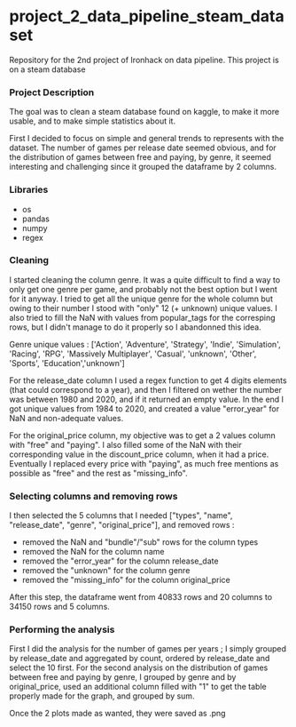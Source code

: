 # project_2_data_pipeline_steam_dataset
Repository for the 2nd project of Ironhack on data pipeline. This project is on a steam database


### Project Description

The goal was to clean a steam database found on kaggle, to make it more usable, and to make simple statistics about it.

First I decided to focus on simple and general trends to represents with the dataset. The number of games per release date seemed obvious, and
for the distribution of games between free and paying, by genre, it seemed interesting and challenging since it grouped the dataframe by 2 columns.

### Libraries

- os
- pandas
- numpy
- regex

### Cleaning

I started cleaning the column genre. It was a quite difficult to find a way to only get one genre per game, and probably not the best option but I
went for it anyway. I tried to get all the unique genre for the whole column but owing to their number I stood with "only" 12 (+ unknown) unique values.
I also tried to fill the NaN with values from popular_tags for the corresping rows, but I didn't manage to do it properly so I abandonned this idea.

Genre unique values : ['Action', 'Adventure', 'Strategy', 'Indie', 'Simulation', 'Racing', 'RPG', 'Massively Multiplayer', 'Casual', 'unknown',
			'Other', 'Sports', 'Education','unknown']

For the release_date column I used a regex function to get 4 digits elements (that could correspond to a year), and then I filtered on wether the number
was between 1980 and 2020, and if it returned an empty value. In the end I got unique values from 1984 to 2020, and created a value "error_year" for NaN and
non-adequate values.

For the original_price column, my objective was to get a 2 values column with "free" and "paying". I also filled some of the NaN with their corresponding value
in the discount_price column, when it had a price. Eventually I replaced every price with "paying", as much free mentions as possible as "free" and the rest as
"missing_info".

### Selecting columns and removing rows

I then selected the 5 columns that I needed ["types", "name", "release_date", "genre", "original_price"], and removed rows :
- removed the NaN and "bundle"/"sub" rows for the column types
- removed the NaN for the column name
- removed the "error_year" for the column release_date
- removed the "unknown" for the column genre
- removed the "missing_info" for the column original_price

After this step, the dataframe went from 40833 rows and 20 columns to 34150 rows and 5 columns.

### Performing the analysis

First I did the analysis for the number of games per years ; I simply grouped by release_date and aggregated by count, ordered by release_date and select the 10 first.
For the second analysis on the distribution of games between free and paying by genre, I grouped by genre and by original_price, used an additional column filled with 
"1" to get the table properly made for the graph, and grouped by sum.

Once the 2 plots made as wanted, they were saved as .png
